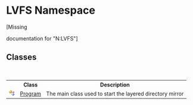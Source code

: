 # LVFS Namespace
 

\[Missing <summary> documentation for "N:LVFS"\]


## Classes
&nbsp;<table><tr><th></th><th>Class</th><th>Description</th></tr><tr><td>![Public class](media/pubclass.gif "Public class")</td><td><a href="4dbdec1b-76f9-8004-ef7c-20d80af3e374">Program</a></td><td>
The main class used to start the layered directory mirror</td></tr></table>&nbsp;
